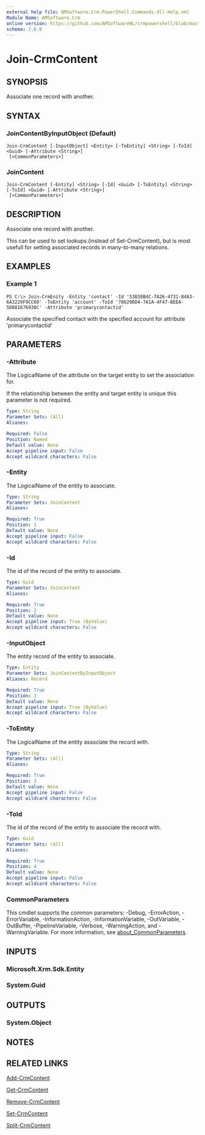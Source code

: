 ```yaml
---
external help file: AMSoftware.Crm.PowerShell.Commands.dll-Help.xml
Module Name: AMSoftware.Crm
online version: https://github.com/AMSoftwareNL/crmpowershell/blob/master/docs/Join-CrmContent.md
schema: 2.0.0
---
```


# Join-CrmContent

## SYNOPSIS
Associate one record with another.

## SYNTAX

### JoinContentByInputObject (Default)
```
Join-CrmContent [-InputObject] <Entity> [-ToEntity] <String> [-ToId] <Guid> [-Attribute <String>]
 [<CommonParameters>]
```

### JoinContent
```
Join-CrmContent [-Entity] <String> [-Id] <Guid> [-ToEntity] <String> [-ToId] <Guid> [-Attribute <String>]
 [<CommonParameters>]
```

## DESCRIPTION
Associate one record with another.

This can be used to set lookups (instead of Set-CrmContent), but is most usefull for setting associated records in many-to-many relations.

## EXAMPLES

### Example 1
```
PS C:\> Join-CrmEnity -Entity 'contact' -Id '53B38B4C-7A26-4731-84A3-6A3229F9CC60' -ToEntity 'account' -ToId '76629DD4-7A1A-4F47-BEEA-5D881676938C' -Attribute 'primarycontactid'
```

Associate the specified contact with the specified account for attribute 'primarycontactid'

## PARAMETERS

### -Attribute
The LogicalName of the attribute on the target entity to set the association for.

If the relationship between the entity and target entity is unique this parameter is not required. 

```yaml
Type: String
Parameter Sets: (All)
Aliases:

Required: False
Position: Named
Default value: None
Accept pipeline input: False
Accept wildcard characters: False
```

### -Entity
The LogicalName of the entity to associate.

```yaml
Type: String
Parameter Sets: JoinContent
Aliases:

Required: True
Position: 1
Default value: None
Accept pipeline input: False
Accept wildcard characters: False
```

### -Id
The id of the record of the entity to associate.

```yaml
Type: Guid
Parameter Sets: JoinContent
Aliases:

Required: True
Position: 2
Default value: None
Accept pipeline input: True (ByValue)
Accept wildcard characters: False
```

### -InputObject
The entity record of the entity to associate.

```yaml
Type: Entity
Parameter Sets: JoinContentByInputObject
Aliases: Record

Required: True
Position: 1
Default value: None
Accept pipeline input: True (ByValue)
Accept wildcard characters: False
```

### -ToEntity
The LogicalName of the entity associate the record with.

```yaml
Type: String
Parameter Sets: (All)
Aliases:

Required: True
Position: 3
Default value: None
Accept pipeline input: False
Accept wildcard characters: False
```

### -ToId
The id of the record of the entity to associate the record with.

```yaml
Type: Guid
Parameter Sets: (All)
Aliases:

Required: True
Position: 4
Default value: None
Accept pipeline input: False
Accept wildcard characters: False
```

### CommonParameters
This cmdlet supports the common parameters: -Debug, -ErrorAction, -ErrorVariable, -InformationAction, -InformationVariable, -OutVariable, -OutBuffer, -PipelineVariable, -Verbose, -WarningAction, and -WarningVariable. For more information, see [about_CommonParameters](http://go.microsoft.com/fwlink/?LinkID=113216).

## INPUTS

### Microsoft.Xrm.Sdk.Entity
### System.Guid
## OUTPUTS

### System.Object
## NOTES

## RELATED LINKS

[Add-CrmContent](Add-CrmContent.md)

[Get-CrmContent](Get-CrmContent.md)

[Remove-CrmContent](Remove-CrmContent.md)

[Set-CrmContent](Set-CrmContent.md)

[Split-CrmContent](Split-CrmContent.md)
